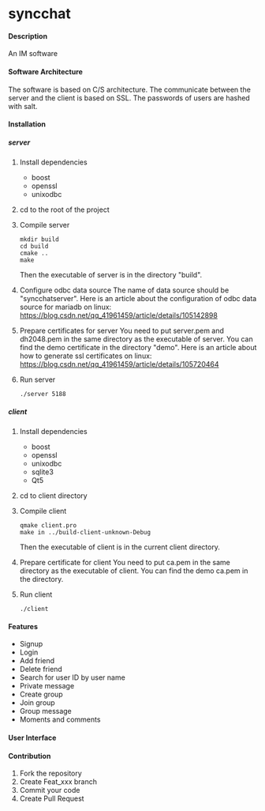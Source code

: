 # syncchat

#### Description

An IM software

#### Software Architecture

The software is based on C/S architecture. The communicate between the server and the client is based on SSL. The passwords of users are hashed with salt.

#### Installation

##### server

1. Install dependencies

    - boost
    - openssl
    - unixodbc

2. cd to the root of the project
3. Compile server

    ```shell
    mkdir build
    cd build
    cmake ..
    make
    ```

    Then the executable of server is in the directory "build".

4. Configure odbc data source
The name of data source should be "syncchatserver". Here is an article about the configuration of odbc data source for mariadb on linux:
<https://blog.csdn.net/qq_41961459/article/details/105142898>
5. Prepare certificates for server
You need to put server.pem and dh2048.pem in the same directory as the executable of server.
You can find the demo certificate in the directory "demo".
Here is an article about how to generate ssl certificates on linux:
<https://blog.csdn.net/qq_41961459/article/details/105720464>
6. Run server

    ```shell
    ./server 5188
    ```

##### client

1. Install dependencies

    - boost
    - openssl
    - unixodbc
    - sqlite3
    - Qt5

2. cd to client directory

3. Compile client

    ```shell
    qmake client.pro
    make in ../build-client-unknown-Debug
    ```

    Then the executable of client is in the current client directory.

4. Prepare certificate for client
    You need to put ca.pem in the same directory as the executable of client.
    You can find the demo ca.pem in the directory.

5. Run client

    ```shell
    ./client
    ```
#### Features

- Signup
- Login
- Add friend
- Delete friend
- Search for user ID by user name
- Private message
- Create group
- Join group
- Group message
- Moments and comments

#### User Interface



#### Contribution

1. Fork the repository
2. Create Feat_xxx branch
3. Commit your code
4. Create Pull Request
